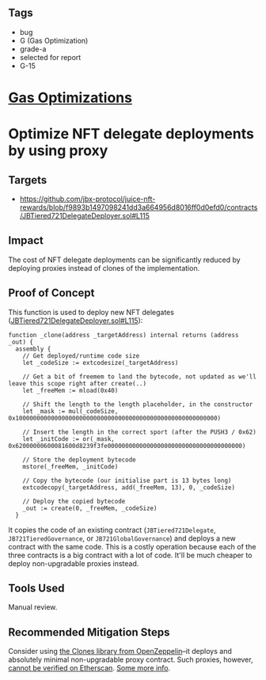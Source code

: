 ## Tags

- bug
- G (Gas Optimization)
- grade-a
- selected for report
- G-15

# [Gas Optimizations](https://github.com/code-423n4/2022-10-juicebox-findings/issues/133) 

# Optimize NFT delegate deployments by using proxy
## Targets
- https://github.com/jbx-protocol/juice-nft-rewards/blob/f9893b1497098241dd3a664956d8016ff0d0efd0/contracts/JBTiered721DelegateDeployer.sol#L115
## Impact
The cost of NFT delegate deployments can be significantly reduced by deploying proxies instead of clones of the implementation.
## Proof of Concept
This function is used to deploy new NFT delegates ([JBTiered721DelegateDeployer.sol#L115](https://github.com/jbx-protocol/juice-nft-rewards/blob/f9893b1497098241dd3a664956d8016ff0d0efd0/contracts/JBTiered721DelegateDeployer.sol#L115)):
```solidity
function _clone(address _targetAddress) internal returns (address _out) {
  assembly {
    // Get deployed/runtime code size
    let _codeSize := extcodesize(_targetAddress)

    // Get a bit of freemem to land the bytecode, not updated as we'll leave this scope right after create(..)
    let _freeMem := mload(0x40)

    // Shift the length to the length placeholder, in the constructor
    let _mask := mul(_codeSize, 0x100000000000000000000000000000000000000000000000000000000)

    // Insert the length in the correct sport (after the PUSH3 / 0x62)
    let _initCode := or(_mask, 0x62000000600081600d8239f3fe00000000000000000000000000000000000000)

    // Store the deployment bytecode
    mstore(_freeMem, _initCode)

    // Copy the bytecode (our initialise part is 13 bytes long)
    extcodecopy(_targetAddress, add(_freeMem, 13), 0, _codeSize)

    // Deploy the copied bytecode
    _out := create(0, _freeMem, _codeSize)
  }
```
It copies the code of an existing contract (`JBTiered721Delegate`, `JB721TieredGovernance`, or `JB721GlobalGovernance`) and deploys a new contract with the same code. This is a costly operation because each of the three contracts is a big contract with a lot of code. It'll be much cheaper to deploy non-upgradable proxies instead.
## Tools Used
Manual review.
## Recommended Mitigation Steps
Consider using [the Clones library from OpenZeppelin](https://github.com/OpenZeppelin/openzeppelin-contracts/blob/master/contracts/proxy/Clones.sol)–it deploys and absolutely minimal non-upgradable proxy contract. Such proxies, however, [cannot be verified on Etherscan](https://forum.openzeppelin.com/t/how-to-verify-contracts-created-using-clonesupgradeable-clonedeterministic/7746/3). [Some more info](https://blog.openzeppelin.com/workshop-recap-cheap-contract-deployment-through-clones/).